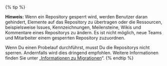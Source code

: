 {% tip %}

**Hinweis:** Wenn ein Repository gesperrt wird, werden Benutzer daran gehindert, Elemente auf das Repository zu übertragen oder die Ressourcen, beispielsweise Issues, Kennzeichnungen, Meilensteine, Wikis und Kommentare eines Repositorys zu ändern. Es ist nicht möglich, neue Teams und Mitarbeiter einem gesperrten Repository zuzuordnen.

Wenn Du einen Probelauf durchführst, musst Du die Repositorys nicht sperren. Andernfalls wird dies dringend empfohlen. Weitere Informationen finden Sie unter „[Informationen zu Migrationen](/enterprise/admin/migrations/about-migrations#types-of-migrations)“.
{% endtip %}

